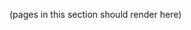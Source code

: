 <p class='--internal-pages-anchor' {%- if label -%}--attn-internal-label="{{ label }}"{%- endif -%}>(pages in this section should render here)</p>
